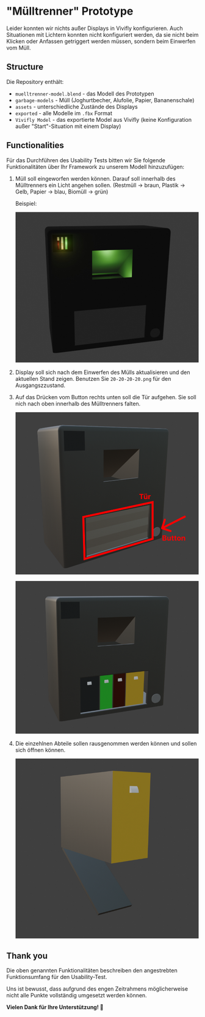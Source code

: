 # "Mülltrenner" Prototype 
Leider konnten wir nichts außer Displays in Vivifly konfigurieren. Auch Situationen mit Lichtern konnten nicht konfiguriert werden, da sie nicht beim Klicken oder Anfassen getriggert werden müssen, sondern beim Einwerfen vom Müll.

## Structure 
Die Repository enthält:
- `muelltrenner-model.blend` - das Modell des Prototypen
- `garbage-models` - Müll (Joghurtbecher, Alufolie, Papier, Bananenschale)
- `assets` - unterschiedliche Zustände des Displays
- `exported` - alle Modelle im `.fbx` Format
- `Vivifly Model` - das exportierte Model aus Vivifly (keine Konfiguration außer "Start"-Situation mit einem Display)

## Functionalities
Für das Durchführen des Usability Tests bitten wir Sie folgende Funktionalitäten über Ihr Framework zu unserem Modell hinzuzufügen:

1. Müll soll eingeworfen werden können. Darauf soll innerhalb des Mülltrenners ein Licht angehen sollen. (Restmüll -> braun, Plastik -> Gelb, Papier -> blau, Biomüll -> grün)

    Beispiel:

    !["Licht Beispiel"](/screenshots/device-lights.png)

2. Display soll sich nach dem Einwerfen des Mülls aktualisieren und den aktuellen Stand zeigen. Benutzen Sie `20-20-20-20.png` für den Ausgangszzustand.

3. Auf das Drücken vom Button rechts unten soll die Tür aufgehen. Sie soll nich nach oben innerhalb des Mülltrenners falten. 

    !["Tür"](/screenshots/door.png)

    !["Geoffnete Tür"](/screenshots/opened-door.png)

4. Die einzehlnen Abteile sollen rausgenommen werden können und sollen sich öffnen können. 

    !["Abteil offen"](/screenshots/container-open.png)

## Thank you
Die oben genannten Funktionalitäten beschreiben den angestrebten Funktionsumfang für den Usability-Test. 

Uns ist bewusst, dass aufgrund des engen Zeitrahmens möglicherweise nicht alle Punkte vollständig umgesetzt werden können. 

**Vielen Dank für Ihre Unterstützung! 🤩**